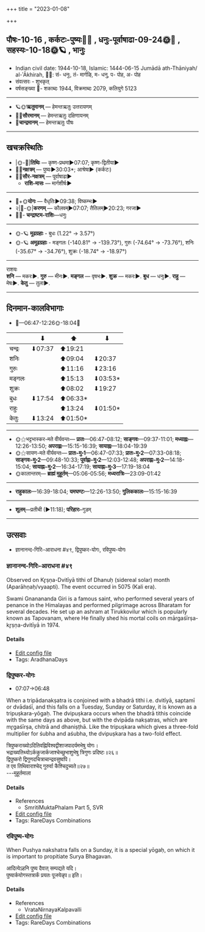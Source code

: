 +++
title = "2023-01-08"

+++
## पौषः-10-16  ,  कर्कटः-पुष्यः🌛🌌  ,  धनुः-पूर्वाषाढा-09-24🌞🌌  ,  सहस्यः-10-18🌞🪐  ,  भानुः
- Indian civil date: 1944-10-18, Islamic: 1444-06-15 Jumādā ath-Thāniyah/ al-ʾĀkhirah, 🌌🌞: सं- धनुः, तं- मार्गऴि, म- धनु, प- पोह, अ- पोह
- संवत्सरः - शुभकृत्
- वर्षसङ्ख्या 🌛- शकाब्दः 1944, विक्रमाब्दः 2079, कलियुगे 5123
___________________
- 🪐🌞**ऋतुमानम्** — हेमन्तऋतुः उत्तरायणम्
- 🌌🌞**सौरमानम्** — हेमन्तऋतुः दक्षिणायनम्
- 🌛**चान्द्रमानम्** — हेमन्तऋतुः पौषः
___________________


## खचक्रस्थितिः
- |🌞-🌛|**तिथिः** — कृष्ण-प्रथमा►07:07; कृष्ण-द्वितीया►  
- 🌌🌛**नक्षत्रम्** — पुष्यः►30:03*; आश्रेषा► (कर्कटः)  
- 🌌🌞**सौर-नक्षत्रम्** — पूर्वाषाढा►  
  - **राशि-मासः** — मार्गशीर्षः► 
___________________
- 🌛+🌞**योगः** — वैधृतिः►09:38; विष्कम्भः►  
- २|🌛-🌞|**करणम्** — कौलवम्►07:07; तैतिलम्►20:23; गरजा►  
- 🌌🌛- **चन्द्राष्टम-राशिः**—धनुः  
___________________
- 🌞-🪐 **मूढग्रहाः** - बुधः (1.22° → 3.57°)
- 🌞-🪐 **अमूढग्रहाः** - मङ्गलः (-140.81° → -139.73°), गुरुः (-74.64° → -73.76°), शनिः (-35.67° → -34.76°), शुक्रः (-18.74° → -18.97°)
___________________
राशयः  
**शनि** — मकरः►. **गुरु** — मीनः►. **मङ्गल** — वृषभः►. **शुक्र** — मकरः►. **बुध** — धनुः►. **राहु** — मेषः►. **केतु** — तुला►. 
___________________


## दिनमान-कालविभागाः
- 🌅—06:47-12:26🌞-18:04🌇  

|      |⬇     |⬆     |⬇     |
|------|-----|-----|------|
|चन्द्रः|⬇07:37 |⬆19:21 |     |
|शनिः   |     |⬆09:04 |⬇20:37 |
|गुरुः  |     |⬆11:16 |⬇23:16 |
|मङ्गलः |     |⬆15:13 |⬇03:53*|
|शुक्रः |     |⬆08:02 |⬇19:27 |
|बुधः   |⬇17:54 |⬆06:33*|     |
|राहुः  |     |⬆13:24 |⬇01:50*|
|केतुः  |⬇13:24 |⬆01:50*|     |
___________________
- 🌞⚝भट्टभास्कर-मते वीर्यवन्तः— **प्रातः**—06:47-08:12; **साङ्गवः**—09:37-11:01; **मध्याह्नः**—12:26-13:50; **अपराह्णः**—15:15-16:39; **सायाह्नः**—18:04-19:39  
- 🌞⚝सायण-मते वीर्यवन्तः— **प्रातः-मु॰1**—06:47-07:33; **प्रातः-मु॰2**—07:33-08:18; **साङ्गवः-मु॰2**—09:48-10:33; **पूर्वाह्णः-मु॰2**—12:03-12:48; **अपराह्णः-मु॰2**—14:18-15:04; **सायाह्नः-मु॰2**—16:34-17:19; **सायाह्नः-मु॰3**—17:19-18:04  
- 🌞कालान्तरम्— **ब्राह्मं मुहूर्तम्**—05:06-05:56; **मध्यरात्रिः**—23:09-01:42  
___________________
- **राहुकालः**—16:39-18:04; **यमघण्टः**—12:26-13:50; **गुलिककालः**—15:15-16:39  
___________________
- **शूलम्**—प्रतीची (►11:18); **परिहारः**–गुडम्  
___________________

## उत्सवाः
- ज्ञानानन्द-गिरिः-आराधना #४९, द्विपुष्कर-योगः, रविपुष्य-योगः
### ज्ञानानन्द-गिरिः-आराधना #४९

Observed on Kr̥ṣṇa-Dvitīyā tithi of Dhanuḥ (sidereal solar) month (Aparāhṇaḥ/vyaapti). The event occurred in 5075 (Kali era).  


Swami Gnanananda Giri is a famous saint, who performed several years of penance in the Himalayas and performed pilgrimage across Bharatam for several decades. He set up an ashram at Tirukkovilur which is popularly known as Tapovanam, where He finally shed his mortal coils on mārgaśīrṣa-kr̥ṣṇa-dvitīyā in 1974.





#### Details
- [Edit config file](https://github.com/jyotisham/adyatithi/blob/master/mahApuruSha/general-indic-non-tropical/sidereal_solar_month/tithi/09/17/JjAnAnanda-giriH~ArAdhanA.toml)
- Tags: AradhanaDays


### द्विपुष्कर-योगः
- 07:07→06:48



When a tripādanakṣatra is conjoined with a bhadrā tithi i.e. dvitīyā, saptamī or dvādaśī, and this falls on a Tuesday, Sunday or Saturday, it is known as a tripuṣkara-yōgaḥ. The dvipuṣkara occurs when the bhadrā tithis coincide with the same days as above, but with the dvipāda nakṣatras, which are mr̥gaśīrṣa, chitrā and dhaniṣṭhā. Like the tripuṣkara which gives a three-fold multiplier for śubha and aśubha, the dvipuṣkara has a two-fold effect.

त्रिपुष्कराख्योऽदितिवह्निविश्वद्वीशाजपादर्यमभेषु योगः।  
भद्राख्यतिथ्योऽर्ककुजार्कजाश्चेच्छुभाशुभेषु त्रिगुणः प्रदिष्टः॥२६॥  
द्विपुष्करो द्विगुणदचित्राचान्द्रवसुष्वपि।   
त एव तिथिवाराश्चेद् गुरुर्वा कैश्चिदुच्यते॥२७॥  
---मुहूर्तमाला



#### Details
- References
  - SmritiMuktaPhalam Part 5, SVR
- [Edit config file](https://github.com/jyotisham/adyatithi/blob/master/time_focus/misc_combinations/description_only/dvipuSkara-yOgaH~0.toml)
- Tags: RareDays Combinations


### रविपुष्य-योगः



When Pushya nakshatra falls on a Sunday, it is a special yōgaḥ, on which it is important to propitiate Surya Bhagavan.

आदित्येऽहनि पुष्य दैवात् सम्पद्यते यदि।  
पुष्यार्कयोगस्तत्रार्कं प्रयतः पूजयेन्नृप॥ इति।



#### Details
- References
  - VrataNirnayaKalpavalli
- [Edit config file](https://github.com/jyotisham/adyatithi/blob/master/time_focus/misc_combinations/description_only/ravipuSya-yOgaH.toml)
- Tags: RareDays Combinations


